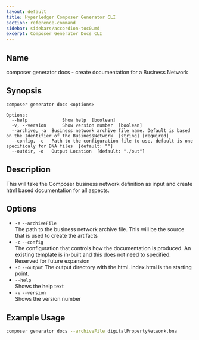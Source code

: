 ```yaml
---
layout: default
title: Hyperledger Composer Generator CLI
section: reference-command
sidebar: sidebars/accordion-toc0.md
excerpt: Composer Generator Docs CLI
---
```


## Name

composer generator docs - create documentation for a Business Network

## Synopsis

```
composer generator docs <options>

Options:
  --help             Show help  [boolean]
  -v, --version      Show version number  [boolean]
  --archive, -a  Business network archive file name. Default is based on the Identifier of the BusinessNetwork  [string] [required]
  --config, -c   Path to the configuration file to use, default is one specificaly for BNA files  [default: ""]
  --outdir, -o   Output Location  [default: "./out"]

```

## Description

This will take the Composer business network definition as input and create html based documentation for all aspects.

## Options

* `-a` `--archiveFile`  
The path to the business network archive file. This will be the source that is used to create the artifacts
* `-c` `--config`  
The configuration that controls how the documentation is produced. An existing template is in-built and this does not need to specified.
Reserved for future expansion
* `-o` `--output`
The output directory with the html. index.html is the starting point.
* `--help`  
Shows the help text
* `-v` `--version`  
Shows the version number

## Example Usage

```bash
composer generator docs --archiveFile digitalPropertyNetwork.bna

```
